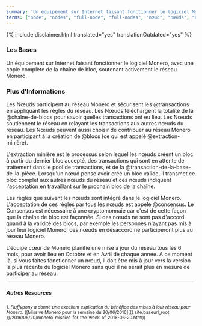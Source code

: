 ```yaml
---
summary: 'Un équipement sur Internet faisant fonctionner le logiciel Monero, avec une copie complète de la chaîne de bloc, soutenant activement le réseau Monero'
terms: ["node", "nodes", "full-node", "full-nodes", "nœud", "nœuds", "noeud", "noeuds", "nœud-complet", "nœuds-complets", "noeud-complet", "noeuds-complets"]
---
```


{% include disclaimer.html translated="yes" translationOutdated="yes" %}

### Les Bases

Un équipement sur Internet faisant fonctionner le logiciel Monero, avec une
copie complète de la chaîne de bloc, soutenant activement le réseau Monero.

### Plus d'Informations

Les Nœuds participent au réseau Monero et sécurisent les @transactions en
appliquant les règles du réseau. Les Nœuds téléchargent la totalité de la
@chaîne-de-blocs pour savoir quelles transactions ont eu lieu. Les Nœuds
soutiennent le réseau en relayant les transactions aux autres nœuds du
réseau. Les Nœuds peuvent aussi choisir de contribuer au réseau Monero en
participant à la création de @blocs (ce qui est appelé @extraction-minière).

L'extraction minière est le processus selon lequel les nœuds créent un bloc
à partir du dernier bloc accepté, des transactions qui sont en attente de
traitement dans le pool de transactions, et de la
@transaction-de-la-base-de-la-pièce. Lorsqu'un nœud pense avoir créé un bloc
valide, il transmet ce bloc complet aux autres nœuds du réseau et ces nœuds
indiquent l'acceptation en travaillant sur le prochain bloc de la chaîne.

Les règles que suivent les nœuds sont intégré dans le logiciel
Monero. L'acceptation de ces règles par tous les nœuds est appelé
@consensus. Le Consensus est nécessaire à une cryptomonnaie car c'est de
cette façon que la chaîne de bloc est façonnée. Si des nœuds ne sont pas
d'accord quand à la validité des blocs, par exemple les personnes n'ayant
pas mis à jour leur logiciel Monero, ces nœuds en désaccord ne participeront
plus au réseau Monero.

L'équipe cœur de Monero planifie une mise à jour du réseau tous les 6 mois,
pour avoir lieu en Octobre et en Avril de chaque année. A ce moment là, si
vous faites fonctionner un nœud, il doit être mis à jour vers la version la
plus récente du logiciel Monero sans quoi il ne serait plus en mesure de
participer au réseau.

---

##### Autres Resources

<sub>1. *Fluffypony a donné une excellent explication du bénéfice des mises à jour réseau pour Monero.* ([Missive Monero pour la semaine du 20/06/2016]({{ site.baseurl_root }}/2016/06/20/monero-missive-for-the-week-of-2016-06-20.html))</sub>

